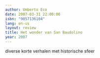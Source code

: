 ```yaml
---
author: Umberto Eco
date: 2007-03-31 22:00:00
isbn: "9057136104"
lang: en-us
layout: review
title: Het wonder van San Baudolino
year: 2007
---
```


diverse korte verhalen met historische sfeer
